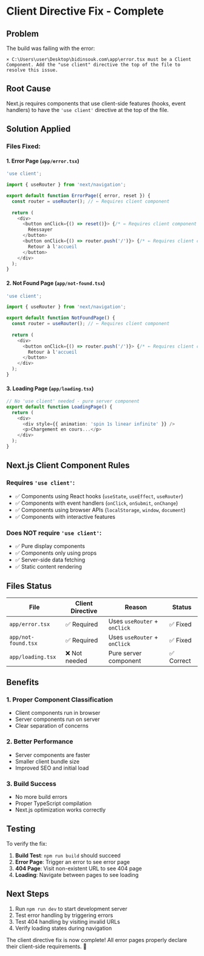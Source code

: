 # Client Directive Fix - Complete

## Problem
The build was failing with the error:
```
× C:\Users\user\Desktop\bidinsouk.com\app\error.tsx must be a Client Component. Add the "use client" directive the top of the file to resolve this issue.
```

## Root Cause
Next.js requires components that use client-side features (hooks, event handlers) to have the `'use client'` directive at the top of the file.

## Solution Applied

### Files Fixed:

#### 1. Error Page (`app/error.tsx`)
```typescript
'use client';

import { useRouter } from 'next/navigation';

export default function ErrorPage({ error, reset }) {
  const router = useRouter(); // ← Requires client component
  
  return (
    <div>
      <button onClick={() => reset()}> {/* ← Requires client component */}
        Réessayer
      </button>
      <button onClick={() => router.push('/')}> {/* ← Requires client component */}
        Retour à l'accueil
      </button>
    </div>
  );
}
```

#### 2. Not Found Page (`app/not-found.tsx`)
```typescript
'use client';

import { useRouter } from 'next/navigation';

export default function NotFoundPage() {
  const router = useRouter(); // ← Requires client component
  
  return (
    <div>
      <button onClick={() => router.push('/')}> {/* ← Requires client component */}
        Retour à l'accueil
      </button>
    </div>
  );
}
```

#### 3. Loading Page (`app/loading.tsx`)
```typescript
// No 'use client' needed - pure server component
export default function LoadingPage() {
  return (
    <div>
      <div style={{ animation: 'spin 1s linear infinite' }} />
      <p>Chargement en cours...</p>
    </div>
  );
}
```

## Next.js Client Component Rules

### Requires `'use client'`:
- ✅ Components using React hooks (`useState`, `useEffect`, `useRouter`)
- ✅ Components with event handlers (`onClick`, `onSubmit`, `onChange`)
- ✅ Components using browser APIs (`localStorage`, `window`, `document`)
- ✅ Components with interactive features

### Does NOT require `'use client'`:
- ✅ Pure display components
- ✅ Components only using props
- ✅ Server-side data fetching
- ✅ Static content rendering

## Files Status

| File | Client Directive | Reason | Status |
|------|------------------|---------|---------|
| `app/error.tsx` | ✅ Required | Uses `useRouter` + `onClick` | ✅ Fixed |
| `app/not-found.tsx` | ✅ Required | Uses `useRouter` + `onClick` | ✅ Fixed |
| `app/loading.tsx` | ❌ Not needed | Pure server component | ✅ Correct |

## Benefits

### 1. **Proper Component Classification**
- Client components run in browser
- Server components run on server
- Clear separation of concerns

### 2. **Better Performance**
- Server components are faster
- Smaller client bundle size
- Improved SEO and initial load

### 3. **Build Success**
- No more build errors
- Proper TypeScript compilation
- Next.js optimization works correctly

## Testing

To verify the fix:

1. **Build Test**: `npm run build` should succeed
2. **Error Page**: Trigger an error to see error page
3. **404 Page**: Visit non-existent URL to see 404 page
4. **Loading**: Navigate between pages to see loading

## Next Steps

1. Run `npm run dev` to start development server
2. Test error handling by triggering errors
3. Test 404 handling by visiting invalid URLs
4. Verify loading states during navigation

The client directive fix is now complete! All error pages properly declare their client-side requirements. 🎉